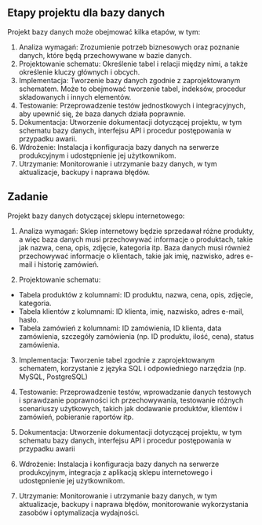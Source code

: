 ## Etapy projektu dla bazy danych
Projekt bazy danych może obejmować kilka etapów, w tym:

1) Analiza wymagań: Zrozumienie potrzeb biznesowych oraz poznanie danych, które będą przechowywane w bazie danych.
2) Projektowanie schematu: Określenie tabel i relacji między nimi, a także określenie kluczy głównych i obcych.
3) Implementacja: Tworzenie bazy danych zgodnie z zaprojektowanym schematem. Może to obejmować tworzenie tabel, indeksów, procedur składowanych i innych elementów.
4) Testowanie: Przeprowadzenie testów jednostkowych i integracyjnych, aby upewnić się, że baza danych działa poprawnie.
5) Dokumentacja: Utworzenie dokumentacji dotyczącej projektu, w tym schematu bazy danych, interfejsu API i procedur postępowania w przypadku awarii.
6) Wdrożenie: Instalacja i konfiguracja bazy danych na serwerze produkcyjnym i udostępnienie jej użytkownikom.
7) Utrzymanie: Monitorowanie i utrzymanie bazy danych, w tym aktualizacje, backupy i naprawa błędów.


## Zadanie
Projekt bazy danych dotyczącej sklepu internetowego:

1) Analiza wymagań: Sklep internetowy będzie sprzedawał różne produkty, a więc baza danych musi przechowywać informacje o produktach, takie jak nazwa, cena, opis, zdjęcie, kategoria itp. Baza danych musi również przechowywać informacje o klientach, takie jak imię, nazwisko, adres e-mail i historię zamówień.

2) Projektowanie schematu:
- Tabela produktów z kolumnami: ID produktu, nazwa, cena, opis, zdjęcie, kategoria.
- Tabela klientów z kolumnami: ID klienta, imię, nazwisko, adres e-mail, hasło.
- Tabela zamówień z kolumnami: ID zamówienia, ID klienta, data zamówienia, szczegóły zamówienia (np. ID produktu, ilość, cena), status zamówienia.

3) Implementacja: Tworzenie tabel zgodnie z zaprojektowanym schematem, korzystanie z języka SQL i odpowiedniego narzędzia (np. MySQL, PostgreSQL)

4) Testowanie: Przeprowadzenie testów, wprowadzanie danych testowych i sprawdzanie poprawności ich przechowywania, testowanie różnych scenariuszy użytkowych, takich jak dodawanie produktów, klientów i zamówień, pobieranie raportów itp.

5) Dokumentacja: Utworzenie dokumentacji dotyczącej projektu, w tym schematu bazy danych, interfejsu API i procedur postępowania w przypadku awarii

6) Wdrożenie: Instalacja i konfiguracja bazy danych na serwerze produkcyjnym, integracja z aplikacją sklepu internetowego i udostępnienie jej użytkownikom.

7) Utrzymanie: Monitorowanie i utrzymanie bazy danych, w tym aktualizacje, backupy i naprawa błędów, monitorowanie wykorzystania zasobów i optymalizacja wydajności.


